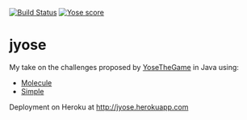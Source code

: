 [![Build Status](https://travis-ci.org/testinfected/jyose.svg?branch=master)](https://travis-ci.org/testinfected/jyose)
[![Yose score](http://yosethegame.com/players/testinfected/badge.svg)](http://yosethegame.com)

jyose
=====

My take on the challenges proposed by [YoseTheGame](http://yosethegame.com) in Java using:

* [Molecule](http://vtence.com/molecule)
* [Simple](http://simpleframework.org)

Deployment on Heroku at http://jyose.herokuapp.com
